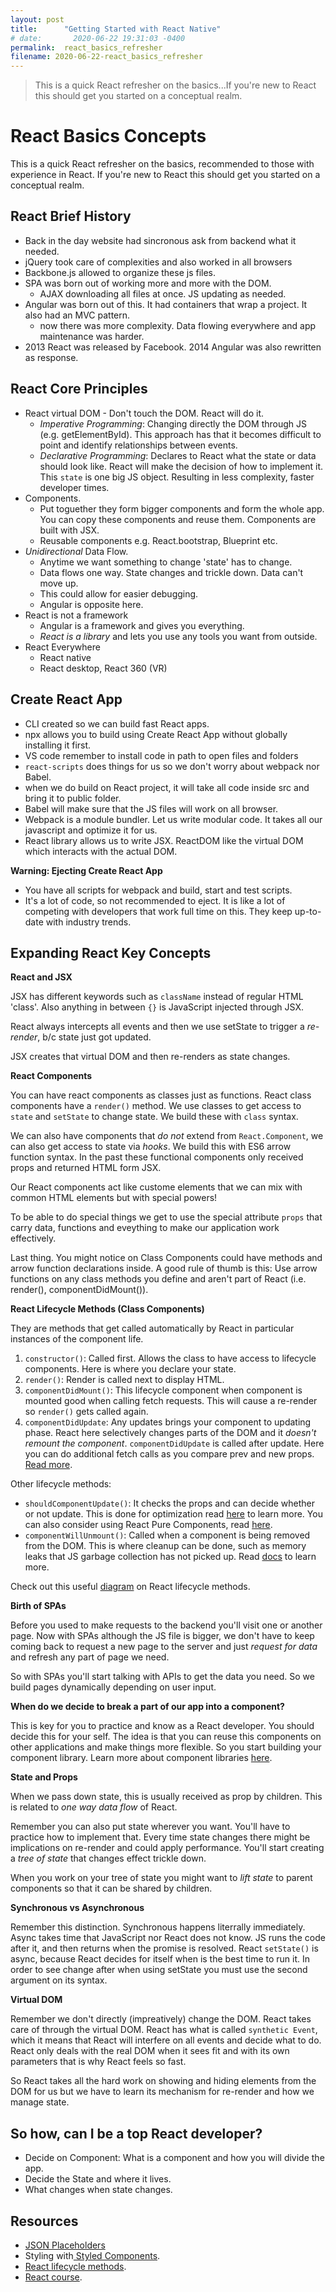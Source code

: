 ```yaml
---
layout: post
title:      "Getting Started with React Native"
# date:       2020-06-22 19:31:03 -0400
permalink:  react_basics_refresher
filename: 2020-06-22-react_basics_refresher
---
```


> This is a quick React refresher on the basics...If you're new to React this should get you started on a conceptual realm. 

# React Basics Concepts

This is a quick React refresher on the basics, recommended to those with experience in React. If you're new to React this should get you started on a conceptual realm. 

## React Brief History

- Back in the day website had sincronous ask from backend what it needed.
- jQuery took care of complexities and also worked in all browsers
- Backbone.js allowed to organize these js files.
- SPA was born out of working more and more with the DOM.
    -   AJAX downloading all files at once. JS updating as needed.
- Angular was born out of this. It had containers that wrap a project. It also had an MVC pattern.
    -    now there was more complexity. Data flowing everywhere and app maintenance was harder.
- 2013 React was released by Facebook. 2014 Angular was also rewritten as response.

## React Core Principles

-  React virtual DOM - Don't touch the DOM. React will do it. 
   - *Imperative Programming*: Changing directly the DOM through JS (e.g. getElementById). This approach has that it becomes difficult to point and identify relationships between events.
   - *Declarative Programming*: Declares to React what the state or data should look like. React will make the decision of how to implement it. This `state` is one big JS object. Resulting in less complexity, faster developer times. 
- Components. 
  - Put toguether they form bigger components and form the whole app. You can copy these components and reuse them. Components are built with JSX.
  - Reusable components e.g. React.bootstrap, Blueprint etc.
- *Unidirectional* Data Flow.
  - Anytime we want something to change 'state' has to change.
  - Data flows one way. State changes and trickle down. Data can't move up.
  - This could allow for easier debugging.
  - Angular is opposite here.
- React is not a framework
  - Angular is a framework and gives you everything. 
  - *React is a library* and lets you use any tools you want from outside.
- React Everywhere
  - React native
  - React desktop, React 360 (VR)

## Create React App

- CLI created so we can build fast React apps.
- npx allows you to build using Create React App without globally installing it first.
- VS code remember to install code in path to open files and folders
- `react-scripts` does things for us so we don't worry about webpack nor Babel. 
- when we do build on React project, it will take all code inside src and bring it to public folder.
- Babel will make sure that the JS files will work on all browser.
- Webpack is a module bundler. Let us write modular code. It takes all our javascript and optimize it for us.
- React library allows us to write JSX. ReactDOM like the virtual DOM which interacts with the actual DOM.

**Warning: Ejecting Create React App**

- You have all scripts for webpack and build, start and test scripts.
- It's a lot of code, so not recommended to eject. It is like a lot of competing with developers that work full time on this. They keep up-to-date with industry trends.

## Expanding React Key Concepts

**React and JSX**

JSX has different keywords such as `className` instead of regular HTML 'class'. Also anything in between `{}` is JavaScript injected through JSX.

React always intercepts all events and then we use setState to trigger a *re-render*, b/c state just got updated. 

JSX creates that virtual DOM and then re-renders as state changes.

**React Components**

You can have react components as classes just as functions. React class components have a `render()` method. We use classes to get access to `state` and `setState` to change state. We build these with `class` syntax.

We can also have components that *do not* extend from `React.Component`, we can also get access to state via *hooks*. We build this with ES6 arrow function syntax. In the past these functional components only received props and returned HTML form JSX.

Our React components act like custome elements that we can mix with common HTML elements but with special powers! 

To be able to do special things we get to use the special attribute `props` that carry data, functions and eveything to make our application work effectively.

Last thing. You might notice on Class Components could have methods and arrow function declarations inside. A good rule of thumb is this: Use arrow functions on any class methods you define and aren't part of React (i.e. render(), componentDidMount()).

**React Lifecycle Methods (Class Components)**

They are methods that get called automatically by React in particular instances of the component life.

1. `constructor()`: Called first. Allows the class to have access to lifecycle components. Here is where you declare your state.
2. `render()`: Render is called next to display HTML.
3. `componentDidMount()`: This lifecycle component when component is mounted good when calling fetch requests. This will cause a re-render so `render()` gets called again.
4. `componentDidUpdate`: Any updates brings your component to updating phase. React here selectively changes parts of the DOM and it *doesn't remount the component*. `componentDidUpdate` is called after update. Here you can do additional fetch calls as you compare prev and new props. [Read more](https://reactjs.org/docs/react-component.html#componentdidupdate).

Other lifecycle methods:

- `shouldComponentUpdate()`: It checks the props and can decide whether or not update. This is done for optimization read [here](https://reactjs.org/docs/react-component.html#shouldcomponentupdate) to learn more. You can also consider using React Pure Components, read [here](https://reactjs.org/docs/react-api.html#reactpurecomponent).
- `componentWillUnmount()`: Called when a component is being removed from the DOM. This is where cleanup can be done, such as memory leaks that JS garbage collection has not picked up. Read [docs](https://reactjs.org/docs/react-component.html#componentwillunmount) to learn more.

Check out this useful [diagram](https://projects.wojtekmaj.pl/react-lifecycle-methods-diagram/) on React lifecycle methods.


**Birth of SPAs**

Before you used to make requests to the backend you'll visit one or another page. Now with SPAs although the JS file is bigger, we don't have to keep coming back to request a new page to the server and just *request for data* and refresh any part of page we need. 

So with SPAs you'll start talking with APIs to get the data you need. So we build pages dynamically depending on user input.

**When do we decide to break a part of our app into a component?**

This is key for you to practice and know as a React developer. You should decide this for your self. The idea is that you can reuse this components on other applications and make things more flexible. So you start building your component library. Learn more about component libraries [here](http://fbohz.com/component_library_storybook). 

**State and Props**

When we pass down state, this is usually received as prop by children. This is related to *one way data flow* of React. 

Remember you can also put state wherever you want. You'll have to practice how to implement that. Every time state changes there might be implications on re-render and could apply performance. You'll start creating a *tree of state* that changes effect trickle down.

When you work on your tree of state you might want to *lift state* to parent components so that it can be shared by children. 

**Synchronous vs Asynchronous**

Remember this distinction. Synchronous happens literrally immediately. Async takes time that JavaScript nor React does not know. JS runs the code after it, and then returns when the promise is resolved. React `setState()` is async, because React decides for itself when is the best time to run it. In order to see change after when using setState you must use the second argument on its syntax.

**Virtual DOM**

Remember we don't directly (impreatively) change the DOM. React takes care of through the virtual DOM. React has what is called `synthetic Event`, which it means that React will interfere on all events and decide what to do. React only deals with the real DOM when it sees fit and with its own parameters that is why React feels so fast. 

So React takes all the hard work on showing and hiding elements from the DOM for us but we have to learn its mechanism for re-render and how we manage state. 


## So how, can I be a top React developer?

- Decide on Component: What is a component and how you will divide the app.
- Decide the State and where it lives.
- What changes when state changes.

## Resources

- [JSON Placeholders](https://jsonplaceholder.typicode.com/)
- Styling with[ Styled Components](https://www.youtube.com/watch?v=feYJ5D7VknE&feature=emb_title).
- [React lifecycle methods](https://projects.wojtekmaj.pl/react-lifecycle-methods-diagram/).
- [React course](https://www.udemy.com/course/complete-react-developer-zero-to-mastery/).